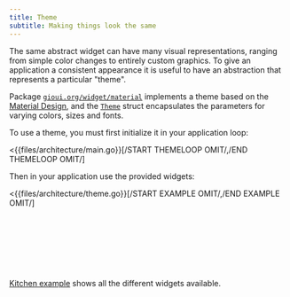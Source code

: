 ```yaml
---
title: Theme
subtitle: Making things look the same
---
```


The same abstract widget can have many visual representations, ranging from simple color changes to entirely custom graphics. To give an application a consistent appearance it is useful to have an abstraction that represents a particular "theme".

Package [`gioui.org/widget/material`](https://gioui.org/widget/material) implements a theme based on the [Material Design](https://material.io/design), and the [`Theme`](https://gioui.org/widget/material#Theme) struct encapsulates the parameters for varying colors, sizes and fonts.

To use a theme, you must first initialize it in your application loop:

<{{files/architecture/main.go}}[/START THEMELOOP OMIT/,/END THEMELOOP OMIT/]

Then in your application use the provided widgets:

<{{files/architecture/theme.go}}[/START EXAMPLE OMIT/,/END EXAMPLE OMIT/]

<pre style="min-height: 100px" data-run="wasm" data-pkg="architecture" data-args="theme" data-size="200x150"></pre>

[Kitchen example](https://git.sr.ht/~eliasnaur/gio-example/tree/main/example/kitchen/kitchen.go) shows all the different widgets available.
